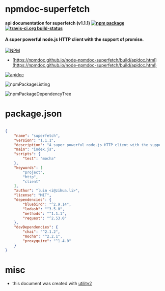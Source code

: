 # npmdoc-superfetch

#### api documentation for  superfetch (v1.1.1)  [![npm package](https://img.shields.io/npm/v/npmdoc-superfetch.svg?style=flat-square)](https://www.npmjs.org/package/npmdoc-superfetch) [![travis-ci.org build-status](https://api.travis-ci.org/npmdoc/node-npmdoc-superfetch.svg)](https://travis-ci.org/npmdoc/node-npmdoc-superfetch)

#### A super powerful node.js HTTP client with the support of promise.

[![NPM](https://nodei.co/npm/superfetch.png?downloads=true&downloadRank=true&stars=true)](https://www.npmjs.com/package/superfetch)

- [https://npmdoc.github.io/node-npmdoc-superfetch/build/apidoc.html](https://npmdoc.github.io/node-npmdoc-superfetch/build/apidoc.html)

[![apidoc](https://npmdoc.github.io/node-npmdoc-superfetch/build/screenCapture.buildCi.browser.%252Ftmp%252Fbuild%252Fapidoc.html.png)](https://npmdoc.github.io/node-npmdoc-superfetch/build/apidoc.html)

![npmPackageListing](https://npmdoc.github.io/node-npmdoc-superfetch/build/screenCapture.npmPackageListing.svg)

![npmPackageDependencyTree](https://npmdoc.github.io/node-npmdoc-superfetch/build/screenCapture.npmPackageDependencyTree.svg)



# package.json

```json

{
    "name": "superfetch",
    "version": "1.1.1",
    "description": "A super powerful node.js HTTP client with the support of promise.",
    "main": "index.js",
    "scripts": {
        "test": "mocha"
    },
    "keywords": [
        "project",
        "http",
        "client"
    ],
    "author": "luin <i@zihua.li>",
    "license": "MIT",
    "dependencies": {
        "bluebird": "^2.9.14",
        "lodash": "^3.5.0",
        "methods": "^1.1.1",
        "request": "^2.53.0"
    },
    "devDependencies": {
        "chai": "^2.1.2",
        "mocha": "^2.2.1",
        "proxyquire": "^1.4.0"
    }
}
```



# misc
- this document was created with [utility2](https://github.com/kaizhu256/node-utility2)
